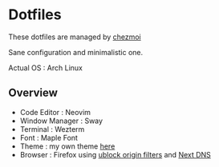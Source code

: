 # Dotfiles

These dotfiles are managed by [chezmoi](https://www.chezmoi.io/)

Sane configuration and minimalistic one.

Actual OS : Arch Linux

## Overview

- Code Editor : Neovim
- Window Manager : Sway
- Terminal : Wezterm
- Font : Maple Font
- Theme : my own theme [here](https://github.com/Yushi5058/expressoft)
- Browser : Firefox using [ublock origin filters](https://github.com/yokoffing/filterlists#guidelines)
  and [Next DNS](https://github.com/yokoffing/NextDNS-Config)
